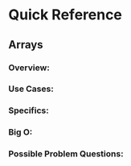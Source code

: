 # Quick Reference

## Arrays

### Overview:



### Use Cases:



### Specifics:



### Big O:



### Possible Problem Questions:

